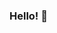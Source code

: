 ### Hello! 👋

<!--
**Dragonfire1859/dragonfire1859** is a ✨ _special_ ✨ repository because its `README.md` (this file) appears on your GitHub profile.

Discord bot developer, down below will list some information:

- 🔭 I’m currently working on SaikouBotV2
- 🌱 I’m currently learning Javascript
- 📫 How to reach me: Contact me on Discord - brandon_1845#3023
-->
